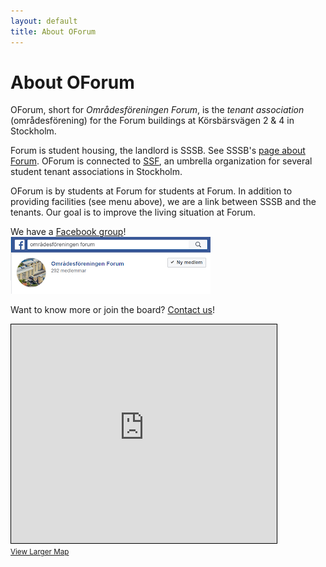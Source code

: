 ```yaml
---
layout: default
title: About OForum
---
```

# About OForum

OForum, short for *Områdesföreningen Forum*, is the *tenant association* (områdesförening) for the Forum buildings at Körsbärsvägen 2 & 4 in Stockholm.

Forum is student housing, the landlord is SSSB. See SSSB's [page about Forum](https://www.sssb.se/en/our-housing/our-areas-in-the-city/forum/). OForum is connected to [SSF](http://ssfstudent.se/), an umbrella organization for several student tenant associations in Stockholm.

OForum is by students at Forum for students at Forum. In addition to providing facilities (see menu above), we are a link between SSSB and the tenants. Our goal is to improve the living situation at Forum.

We have a [Facebook group](https://www.facebook.com/groups/1461200574163888/)!
![alt text](/images/Forum_Facebook.png "OForum Facebook group")

Want to know more or join the board? [Contact us](/contact)!

<iframe width="425" height="350" frameborder="0" scrolling="no" marginheight="0" marginwidth="0" src="https://www.openstreetmap.org/export/embed.html?bbox=17.955094132280493%2C59.318302635109546%2C18.175507340288306%2C59.37842602245503&amp;layer=mapnik&amp;marker=59.34837763643483%2C18.06530073628437" style="border: 1px solid black"></iframe><br/><small><a href="https://www.openstreetmap.org/?mlat=59.3484&amp;mlon=18.0653#map=13/59.3484/18.0653">View Larger Map</a></small>
